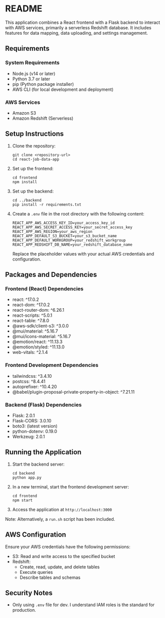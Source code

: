# README

This application combines a React frontend with a Flask backend to interact with AWS services, primarily a serverless Redshift database. It includes features for data mapping, data uploading, and settings management.

## Requirements

### System Requirements
- Node.js (v14 or later)
- Python 3.7 or later
- pip (Python package installer)
- AWS CLI (for local development and deployment)

### AWS Services
- Amazon S3
- Amazon Redshift (Serverless)

## Setup Instructions

1. Clone the repository:
   ```
   git clone <repository-url>
   cd react-job-data-app
   ```

2. Set up the frontend:
   ```
   cd frontend
   npm install
   ```

3. Set up the backend:
   ```
   cd ../backend
   pip install -r requirements.txt
   ```

4. Create a `.env` file in the root directory with the following content:
   ```
   REACT_APP_AWS_ACCESS_KEY_ID=your_access_key_id
   REACT_APP_AWS_SECRET_ACCESS_KEY=your_secret_access_key
   REACT_APP_AWS_REGION=your_aws_region
   REACT_APP_DEFAULT_S3_BUCKET=your_s3_bucket_name
   REACT_APP_DEFAULT_WORKGROUP=your_redshift_workgroup
   REACT_APP_REDSHIFT_DB_NAME=your_redshift_database_name
   ```
   Replace the placeholder values with your actual AWS credentials and configuration.

## Packages and Dependencies

### Frontend (React) Dependencies
- react: ^17.0.2
- react-dom: ^17.0.2
- react-router-dom: ^6.26.1
- react-scripts: ^5.0.1
- react-table: ^7.8.0
- @aws-sdk/client-s3: ^3.0.0
- @mui/material: ^5.16.7
- @mui/icons-material: ^5.16.7
- @emotion/react: ^11.13.3
- @emotion/styled: ^11.13.0
- web-vitals: ^2.1.4

### Frontend Development Dependencies
- tailwindcss: ^3.4.10
- postcss: ^8.4.41
- autoprefixer: ^10.4.20
- @babel/plugin-proposal-private-property-in-object: ^7.21.11

### Backend (Flask) Dependencies
- Flask: 2.0.1
- Flask-CORS: 3.0.10
- boto3: (latest version)
- python-dotenv: 0.19.0
- Werkzeug: 2.0.1

## Running the Application

1. Start the backend server:
   ```
   cd backend
   python app.py
   ```

2. In a new terminal, start the frontend development server:
   ```
   cd frontend
   npm start
   ```

3. Access the application at `http://localhost:3000`

Note: Alternatively, a `run.sh` script has been included.

## AWS Configuration

Ensure your AWS credentials have the following permissions:
- S3: Read and write access to the specified bucket
- Redshift:
    - Create, read, update, and delete tables
    - Execute queries
    - Describe tables and schemas

## Security Notes
- Only using `.env` file for dev. I understand IAM roles is the standard for production. 

